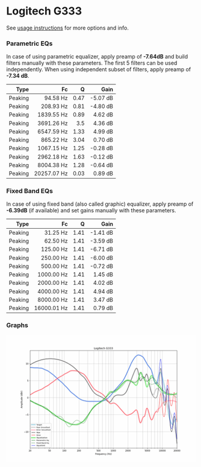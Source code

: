 # Logitech G333
See [usage instructions](https://github.com/jaakkopasanen/AutoEq#usage) for more options and info.

### Parametric EQs
In case of using parametric equalizer, apply preamp of **-7.64dB** and build filters manually
with these parameters. The first 5 filters can be used independently.
When using independent subset of filters, apply preamp of **-7.34 dB**.

| Type    | Fc          |    Q | Gain     |
|--------:|------------:|-----:|---------:|
| Peaking | 94.58 Hz    | 0.47 | -5.07 dB |
| Peaking | 208.93 Hz   | 0.81 | -4.80 dB |
| Peaking | 1839.55 Hz  | 0.89 | 4.62 dB  |
| Peaking | 3691.26 Hz  | 3.5  | 4.36 dB  |
| Peaking | 6547.59 Hz  | 1.33 | 4.99 dB  |
| Peaking | 865.22 Hz   | 3.04 | 0.70 dB  |
| Peaking | 1067.15 Hz  | 1.25 | -0.28 dB |
| Peaking | 2962.18 Hz  | 1.63 | -0.12 dB |
| Peaking | 8004.38 Hz  | 1.28 | -0.64 dB |
| Peaking | 20257.07 Hz | 0.03 | 0.89 dB  |

### Fixed Band EQs
In case of using fixed band (also called graphic) equalizer, apply preamp of **-6.39dB**
(if available) and set gains manually with these parameters.

| Type    | Fc          |    Q | Gain     |
|--------:|------------:|-----:|---------:|
| Peaking | 31.25 Hz    | 1.41 | -1.41 dB |
| Peaking | 62.50 Hz    | 1.41 | -3.59 dB |
| Peaking | 125.00 Hz   | 1.41 | -6.71 dB |
| Peaking | 250.00 Hz   | 1.41 | -6.00 dB |
| Peaking | 500.00 Hz   | 1.41 | -0.72 dB |
| Peaking | 1000.00 Hz  | 1.41 | 1.45 dB  |
| Peaking | 2000.00 Hz  | 1.41 | 4.02 dB  |
| Peaking | 4000.00 Hz  | 1.41 | 4.94 dB  |
| Peaking | 8000.00 Hz  | 1.41 | 3.47 dB  |
| Peaking | 16000.01 Hz | 1.41 | 0.79 dB  |

### Graphs
![](./Logitech%20G333.png)